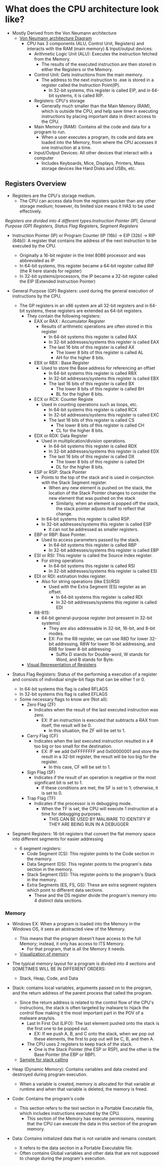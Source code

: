 # What does the CPU architecture look like?

* Mostly Derived from the Von Neumann architecture
  * [Von Neumann architecture Diagram](</examples/vonneumann.png>)
    * CPU has 3 components (ALU, Control Unit, Registers) and interacts with the RAM (main memory) & Input/output devices:
      * Arithmetic Logic Unit (ALU): Executes the instruction fetched from the Memory.
        * The results of the executed instruction are then stored in either the Registers or the Memory.
      * Control Unit: Gets instructions from the main memory.
        * The address to the next instruction to .exe is stored in a register called the Instruction Point(IP).
          * In 32-bit systems, this register is called EIP, and in 64-bit systems, it is called RIP.
      * Registers: CPU's storage
        * Generally much smaller than the Main Memory (RAM), which is outside the CPU, and help save time in executing instructions by placing important data in direct access to the CPU.
      * Main Memory (RAM): Contains all the code and data for a program to run.
        * When a user executes a program, its code and data are loaded into the Memory, from where the CPU accesses it one instruction at a time.
      * Input/Output Devices: All other devices that interact with a computer
        * Includes Keyboards, Mice, Displays, Printers, Mass storage devices like Hard Disks and USBs, etc.

## Registers Overview

* Registers are the CPU's storage medium.
  * The CPU can access data from the registers quicker than any other storage medium; however, its limited size means it HAS to be used effectively.

*Registers are divided into 4 different types:Instruction Pointer (IP), General Purpose (GP) Registers, Status Flag Registers, Segment Registers*

* Instruction Pointer (IP) or Program Counter (IP (16b) -> EIP (32b) -> RIP (64b)): A register that contains the address of the next instruction to be executed by the CPU.
  * Originally a 16-bit register in the Intel 8086 processor and was abbreviated as IP
  * In 64-bit systems, this register became a 64-bit register called RIP (the R here stands for register)
  * In 32-bit systems/processors, the IP became a 32-bit register called the EIP (Extended Instruction Pointer)

* General Purpose (GP) Registers: used during the general execution of instructions by the CPU.
  * The GP registers in an x86 system are all 32-bit registers and in 64-bit systems, these registers are extended as 64-bit registers.
    * They contain the following registers:
      * EAX or RAX : Accumulator Register
        * Results of arithmetic operations are often stored in this register
          * In 64-bit systems this register is called RAX
          * In 32-bit addresses/systems this register is called EAX
          * The last 16 bits of this register is called AX
            * The lower 8 bits of this register is called AL
            * AH for the higher 8 bits.
      * EBX or RBX : Base Register
        * Used to store the Base address for referencing an offset
          * In 64-bit systems this register is called RBX
          * In 32-bit addresses/systems this register is called EBX
          * The last 16 bits of this register is called BX
            * The lower 8 bits of this register is called BH
            * BL for the higher 8 bits.
      * ECX or RCX: Counter Registe
        * Used in counting operations such as loops, etc.
          * In 64-bit systems this register is called RCX
          * In 32-bit addresses/systems this register is called EXC
          * The last 16 bits of this register is called CS
            * The lower 8 bits of this register is called CH
            * CL for the higher 8 bits.
      * EDX or RDX: Data Register
        * Used in multiplication/division operations.
          * In 64-bit systems this register is called RDX
          * In 32-bit addresses/systems this register is called EDX
          * The last 16 bits of this register is called DX
            * The lower 8 bits of this register is called DH
            * DL for the higher 8 bits.
      * ESP or RSP: Stack Pointer
        * Points to the top of the stack and is used in conjunction with the Stack Segment register.
          * When any new element is pushed on the stack, the location of the Stack Pointer changes to consider the new element that was pushed on the stack
            * Similarly, when an element is popped off the stack, the stack pointer adjusts itself to reflect that change. 
        * In 64-bit systems this register is called RSP.
        * In 32-bit addresses/systems this register is called ESP
          * It can not be addressed as smaller registers.
      * EBP or RBP: Base Pointer.
        * Used to access parameters passed by the stack.
          * In 64-bit systems this register is called RBP
          * In 32-bit addresses/systems this register is called EBP
      * ESI or RSI: This register is called the Source Index register.
        * For string operations
          * In 64-bit systems this register is called RSI
          * In 32-bit addresses/systems this register is called ESI
      * EDI or RDI: estination Index register.
        * Also for string operations (like ESI/RSI)
          * Used with the Extra Segment (ES) register as an offset.
            * In 64-bit systems this register is called RDI
            * In 32-bit addresses/systems this register is called EDI
      * R8-R15:
        * 64-bit general-purpose register (not pressent in 32-bit systems)
          * They are also addressable in 32-bit, 16-bit, and 8-bit modes.
          * EX: For the R8 register, we can use R8D for lower 32-bit addressing, R8W for lower 16-bit addressing, and R8B for lower 8-bit addressing
            * Suffix D stands for Double-word, W stands for Word, and B stands for Byte.
    * [Visual Representation of Registers](/examples/general_registers.png)

* Status Flag Registers: Status of the performing a execution of a register and consists of individual single-bit flags that can be either 1 or 0.
  * In 64-bit systems this flag is called RFLAGS
  * In 32-bit systems this flag is called EFLAGS
  * Some necessary flags to know are (Not all):
    * Zero Flag (ZF)
      * Indicates when the result of the last executed instruction was zero.
        * EX: If an instruction is executed that subtracts a RAX from itself, the result will be 0.
          * In this situation, the ZF will be set to 1.
    * Carry Flag (CF)
      * Indicates when the last executed instruction resulted in a # too big or too small for the destination.
        * EX: IF we add 0xFFFFFFFF and 0x00000001 and store the result in a 32-bit register, the result will be too big for the register.
          * In this case, CF will be set to 1.
    * Sign Flag (SF)
      * Indicates if the result of an operation is negative or the most significant bit is set to 1.
        * If these conditions are met, the SF is set to 1; otherwise, it is set to 0.
    * Trap Flag (TF)
      * Indicates if the processor is in debugging mode.
        * When the TF is set, the CPU will execute 1 instruction at a time for debugging purposes.
          * THIS CAN BE USED BY MALWARE TO IDENTIFY IF THEY ARE BEING RUN IN A DEBUGGER

* Segment Registers: 16-bit registers that convert the flat memory space into different segments for easier addressing
  * 6 segment registers:
    * Code Segment (CS): This register points to the Code section in the memory.
    * Data Segment (DS): This register points to the program's data section in the memory.
    * Stack Segment (SS): This register points to the program's Stack in the memory.
    * Extra Segments (ES, FS, GS): These are extra segment registers which point to different data sections.
      * These and the DS register divide the program's memory into 4 distinct data sections.

### Memory

* Windows EX: When a program is loaded into the Memory in the Windows OS, it sees an abstracted view of the Memory.
  * This means that the program doesn't have access to the full Memory; instead, it only has access to ITS Memory.
    * For that program, that is all the Memory it needs.
  * [Visualization of memory](/examples/memory.png)

* The typical memory layout for a program is divided into 4 sections and SOMETIMES WILL BE IN DIFFERENT ORDERS:
  * Stack, Heap, Code, and Data

* Stack: contains local variables, arguments passed on to the program, and the return address of the parent process that called the program.
  * Since the return address is related to the control flow of the CPU's instructions, the stack is often targeted by malware to hijack the control flow making it the most important part in the POV of a malware anaylsis.
    * Last In First Out (LIFO): The last element pushed onto the stack is the first one to be popped out.
      * EX: If we push A, B, and C onto the stack, when we pop out these elements, the first to pop out will be C, B, and then A.
    * The CPU uses 2 registers to keep track of the stack.
      * One is the Stack Pointer (the ESP or RSP), and the other is the Base Pointer (the EBP or RBP).
  * [Sample for stack calling](/examples/stack.png)

* Heap (Dynamic Memory): Contains variables and data created and destroyed during program execution.
  * When a variable is created, memory is allocated for that variable at runtime and when that variable is deleted, the memory is freed.

* Code: Contains the program's code
  * This section refers to the text section in a Portable Executable file, which includes instructions executed by the CPU.
    * This section of the Memory has execute permissions, meaning that the CPU can execute the data in this section of the program memory.

* Data: Contains initialized data that is not variable and remains constant.
  * It refers to the data section in a Portable Executable file.
  * Often contains Global variables and other data that are not supposed to change during the program's execution.
